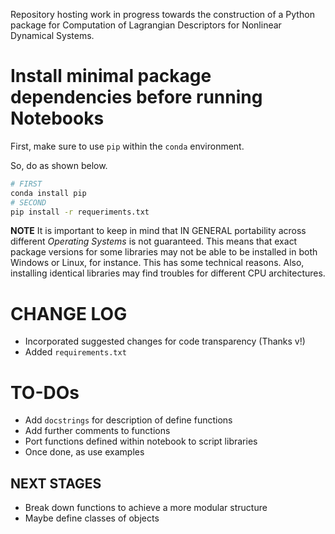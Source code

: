 Repository hosting work in progress towards the construction of a Python package for Computation of Lagrangian Descriptors for Nonlinear Dynamical Systems.


# Install minimal package dependencies before running Notebooks


First, make sure to use `pip` within the `conda` environment.

So, do as shown below.


```bash
# FIRST
conda install pip
# SECOND
pip install -r requeriments.txt
```


__NOTE__ It is important to keep in mind that IN GENERAL portability across different _Operating Systems_ is not guaranteed. This means that exact package versions for some libraries may not be able to be installed in both Windows or Linux, for instance. This has some technical reasons. Also, installing identical libraries may find troubles for different CPU architectures. 


# CHANGE LOG

* Incorporated suggested changes for code transparency (Thanks v!) 
* Added `requirements.txt`


# TO-DOs

* Add `docstrings` for description of define functions
* Add further comments to functions
* Port functions defined within notebook to script libraries
* Once done, as use examples


## NEXT STAGES
* Break down functions to achieve a more modular structure
* Maybe define classes of objects
